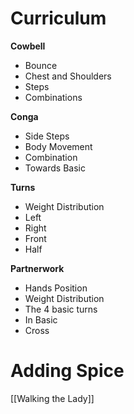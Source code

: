 # Curriculum
**Cowbell**
- Bounce
- Chest and Shoulders
- Steps
- Combinations

**Conga**
- Side Steps
- Body Movement
- Combination
- Towards Basic

**Turns**
- Weight Distribution
- Left
- Right
- Front
- Half

**Partnerwork**
- Hands Position
- Weight Distribution
- The 4 basic turns
- In Basic
- Cross

# Adding Spice
[[Walking the Lady]]
